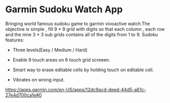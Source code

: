 # Garmin Sudoku Watch App

Bringing world famous sudoku game to garmin vivoactive watch.The objective is simple , fill 9 * 9 grid with digits so that each column , each row and the nine 3 * 3 sub grids contains all of the digits from 1 to 9.
Sudoku features:

- Three levels(Easy / Medium / Hard)

- Enable 9 touch areas on 6 touch grid screeen.

- Smart way to erase editable cells by holding touch on editable cell.

- Vibrates on wrong input.


https://apps.garmin.com/en-US/apps/12dc9acd-deed-44d5-a61c-27e4d700ca1e#0
